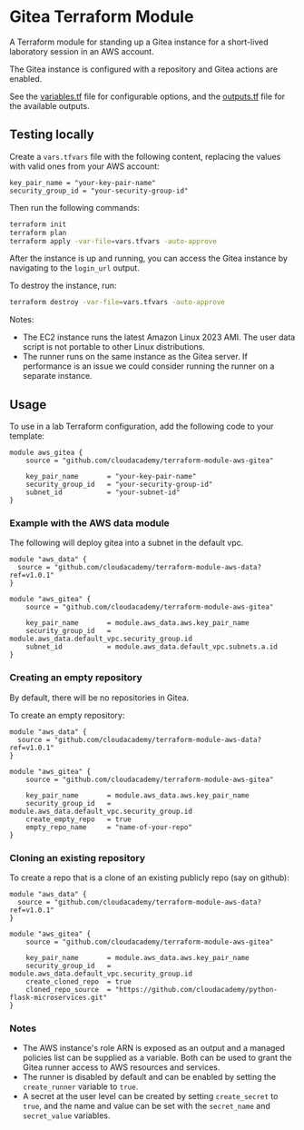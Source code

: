 # Gitea Terraform Module

A Terraform module for standing up a Gitea instance for a short-lived laboratory session in an AWS account.

The Gitea instance is configured with a repository and Gitea actions are enabled.

See the [variables.tf](variables.tf) file for configurable options, and the [outputs.tf](outputs.tf) file for the available outputs.

## Testing locally

Create a `vars.tfvars` file with the following content, replacing the values with valid ones from your AWS account:

```hcl
key_pair_name = "your-key-pair-name"
security_group_id = "your-security-group-id"
```

Then run the following commands:

```bash
terraform init
terraform plan
terraform apply -var-file=vars.tfvars -auto-approve
```

After the instance is up and running, you can access the Gitea instance by navigating to the `login_url` output.

To destroy the instance, run:

```bash
terraform destroy -var-file=vars.tfvars -auto-approve
```

Notes:

- The EC2 instance runs the latest Amazon Linux 2023 AMI. The user data script is not portable to other Linux distributions.
- The runner runs on the same instance as the Gitea server. If performance is an issue we could consider running the runner on a separate instance.

## Usage

To use in a lab Terraform configuration, add the following code to your template:

```hcl
module aws_gitea {
    source = "github.com/cloudacademy/terraform-module-aws-gitea"

    key_pair_name       = "your-key-pair-name"
    security_group_id   = "your-security-group-id"
    subnet_id           = "your-subnet-id"
}
```

### Example with the AWS data module

The following will deploy gitea into a subnet in the default vpc.

```hcl
module "aws_data" {
  source = "github.com/cloudacademy/terraform-module-aws-data?ref=v1.0.1"
}

module "aws_gitea" {
    source = "github.com/cloudacademy/terraform-module-aws-gitea"

    key_pair_name       = module.aws_data.aws.key_pair_name
    security_group_id   = module.aws_data.default_vpc.security_group.id
    subnet_id           = module.aws_data.default_vpc.subnets.a.id
}
```

### Creating an empty repository

By default, there will be no repositories in Gitea.

To create an empty repository:

```hcl
module "aws_data" {
  source = "github.com/cloudacademy/terraform-module-aws-data?ref=v1.0.1"
}

module "aws_gitea" {
    source = "github.com/cloudacademy/terraform-module-aws-gitea"

    key_pair_name       = module.aws_data.aws.key_pair_name
    security_group_id   = module.aws_data.default_vpc.security_group.id
    create_empty_repo   = true
    empty_repo_name     = "name-of-your-repo"
}
```

### Cloning an existing repository

To create a repo that is a clone of an existing publicly repo (say on github):

```hcl
module "aws_data" {
  source = "github.com/cloudacademy/terraform-module-aws-data?ref=v1.0.1"
}

module "aws_gitea" {
    source = "github.com/cloudacademy/terraform-module-aws-gitea"

    key_pair_name       = module.aws_data.aws.key_pair_name
    security_group_id   = module.aws_data.default_vpc.security_group.id
    create_cloned_repo  = true
    cloned_repo_source  = "https://github.com/cloudacademy/python-flask-microservices.git"
}
```

### Notes

- The AWS instance's role ARN is exposed as an output and a managed policies list can be supplied as a variable. Both can be used to grant the Gitea runner access to AWS resources and services.
- The runner is disabled by default and can be enabled by setting the `create_runner` variable to `true`.
- A secret at the user level can be created by setting `create_secret` to `true`, and the name and value can be set with the `secret_name` and `secret_value` variables.
